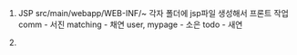 1. JSP
src/main/webapp/WEB-INF/~
각자 폴더에 jsp파일 생성해서 프론트 작업
comm - 서진
matching - 채연
user, mypage - 소은
todo - 새연

2. 